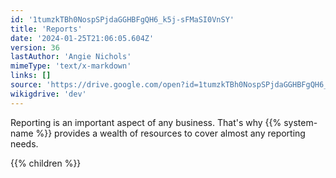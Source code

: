 ```yaml
---
id: '1tumzkTBh0NospSPjdaGGHBFgQH6_k5j-sFMaSI0VnSY'
title: 'Reports'
date: '2024-01-25T21:06:05.604Z'
version: 36
lastAuthor: 'Angie Nichols'
mimeType: 'text/x-markdown'
links: []
source: 'https://drive.google.com/open?id=1tumzkTBh0NospSPjdaGGHBFgQH6_k5j-sFMaSI0VnSY'
wikigdrive: 'dev'
---
```





Reporting is an important aspect of any business. That's why {{% system-name %}} provides a wealth of resources to cover almost any reporting needs.



{{% children %}}




